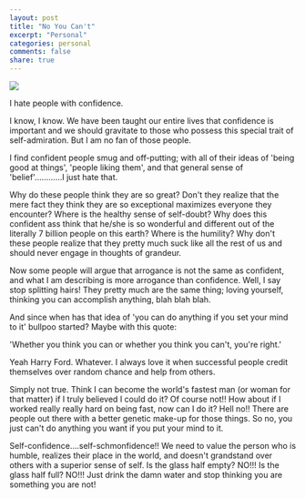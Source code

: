 ```yaml
---
layout: post
title: "No You Can't"
excerpt: "Personal"
categories: personal
comments: false
share: true
---
```



![](http://marcholzman.com/marcholz/wp-content/uploads/2016/10/confidence-i-can.jpg)







I hate people with confidence.


I know, I know. We have been taught our entire lives that confidence is important and we should gravitate to those who possess this special trait of self-admiration. But I am no fan of those people.


I find confident people smug and off-putting; with all of their ideas of 'being good at things', 'people liking them', and that general sense of 'belief'............I just hate that.


Why do these people think they are so great? Don't they realize that the mere fact they think they are so exceptional maximizes everyone they encounter? Where is the healthy sense of self-doubt? Why does this confident ass think that he/she is so wonderful and different out of the literally 7 billion people on this earth? Where is the humility? Why don't these people realize that they pretty much suck like all the rest of us and should never engage in thoughts of grandeur.



Now some people will argue that arrogance is not the same as confident, and what I am describing is more arrogance than confidence. Well, I say stop splitting hairs! They pretty much are the same thing; loving yourself, thinking you can accomplish anything, blah blah blah.


And since when has that idea of 'you can do anything if you set your mind to it' bullpoo started? Maybe with this quote:

'Whether you think you can or whether you think you can't, you're right.'

Yeah Harry Ford. Whatever. I always love it when successful people credit themselves over random chance and help from others. 


Simply not true. Think I can become the world's fastest man (or woman for that matter) if I truly believed I could do it? Of course not!! How about if I worked really really hard on being fast, now can I do it? Hell no!! There are people out there with a better genetic make-up for those things. So no, you just can't do anything you want if you put your mind to it. 


Self-confidence....self-schmonfidence!! We need to value the person who is humble, realizes their place in the world, and doesn't grandstand over others with a superior sense of self. Is the glass half empty? NO!!! Is the glass half full? NO!!! Just drink the damn water and stop thinking you are something you are not!











